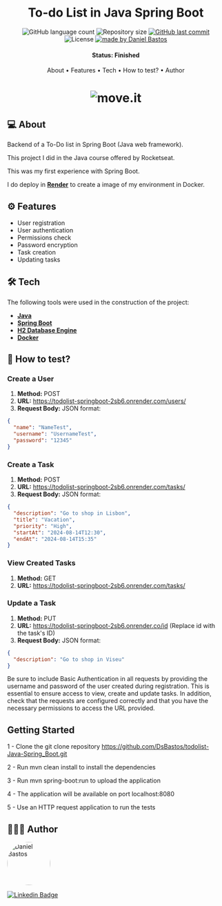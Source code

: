 <h1 align="center">
  To-do List in Java Spring Boot
</h1>

<p align="center">
  <img alt="GitHub language count" src="https://img.shields.io/github/languages/count/dsbastos/todolist-Java-Spring_Boot">

  <img alt="Repository size" src="https://img.shields.io/github/repo-size/dsbastos/todolist-Java-Spring_Boot">

  <a href="https://github.com/dsbastos/todolist-Java-Spring_Boot/">
    <img alt="GitHub last commit" src="https://img.shields.io/github/last-commit/dsbastos/todolist-Java-Spring_Boot">
  </a>

   <img alt="License" src="https://img.shields.io/badge/license-MIT-brightgreen">
   <a href="https://github.com/dsbastos/todolist-Java-Spring_Boot/stargazers">
  </a>

  <a href="https://www.linkedin.com/in/daniel-bastos98/">
    <img alt="made by Daniel Bastos" src="https://img.shields.io/badge/made%20by-Daniel%20Bastos-blue">
  </a>
</p>

<h4 align="center">
  Status: Finished
</h4>

<p align="center">
About •
Features •
Tech •
How to test? •
Author
</p>

<h1 align="center">
    <img alt="move.it" title="move.it" src="src\main\resources\static\Wallpaper.png" />
</h1>

## 💻 About

Backend of a To-Do list in Spring Boot (Java web framework).

This project I did in the Java course offered by Rocketseat.

This was my first experience with Spring Boot.

I do deploy in **[Render](https://www.render.com/)** to create a image of my environment in Docker.

## ⚙️ Features

- User registration
- User authentication
- Permissions check
- Password encryption
- Task creation
- Updating tasks

## 🛠️ Tech

The following tools were used in the construction of the project:

- **[Java](https://www.oracle.com/java/technologies/javase/jdk17-archive-downloads.html)**
- **[Spring Boot](https://spring.io/projects/spring-boot)**
- **[H2 Database Engine](https://www.h2database.com/html/main.html)**
- **[Docker](https://www.docker.com/)**

## 🤔 How to test?

### Create a User

1. **Method:** POST
2. **URL:** <https://todolist-springboot-2sb6.onrender.com/users/>
3. **Request Body:** JSON format:

```json
{
  "name": "NameTest",
  "username": "UsernameTest",
  "password": "12345"
}
```

### Create a Task

1. **Method:** POST
2. **URL:** <https://todolist-springboot-2sb6.onrender.com/tasks/>
3. **Request Body:** JSON format:

```json
{
  "description": "Go to shop in Lisbon",
  "title": "Vacation",
  "priority": "High",
  "startAt": "2024-08-14T12:30",
  "endAt": "2024-08-14T15:35"
}
```

### View Created Tasks

1. **Method:** GET
2. **URL:** <https://todolist-springboot-2sb6.onrender.com/tasks/>

### Update a Task

1. **Method:** PUT
2. **URL:** <https://todolist-springboot-2sb6.onrender.co/id> (Replace id with the task's ID)
3. **Request Body:** JSON format:

```json
{
  "description": "Go to shop in Viseu"
}
```

Be sure to include Basic Authentication in all requests by providing the username and password of the user created during registration. This is essential to ensure access to view, create and update tasks. In addition, check that the requests are configured correctly and that you have the necessary permissions to access the URL provided.

## Getting Started

1 - Clone the git clone repository <https://github.com/DsBastos/todolist-Java-Spring_Boot.git>

2 - Run mvn clean install to install the dependencies

3 - Run mvn spring-boot:run to upload the application

4 - The application will be available on port localhost:8080

5 - Use an HTTP request application to run the tests

## 👨🏻‍💻 Author

<a href="https://www.linkedin.com/in/daniel-bastos98/">
 <img style="border-radius: 50%;" src="https://avatars2.githubusercontent.com/u/29290002?s=400&u=30a3e2a8c4f61097a9d2366964baefc176a60b89&v=4" width="100px;" alt="Daniel Bastos "/>
</a>

[![Linkedin Badge](https://img.shields.io/badge/-Daniel-blue?style=flat-square&logo=Linkedin&logoColor=white&link=https://www.linkedin.com/in/daniel-bastos98/)](https://www.linkedin.com/in/daniel-bastos98/)
